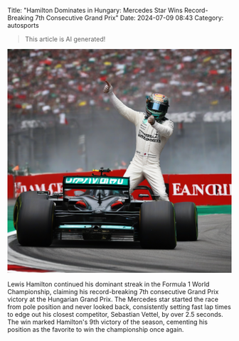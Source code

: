 Title: "Hamilton Dominates in Hungary: Mercedes Star Wins Record-Breaking 7th Consecutive Grand Prix"
Date: 2024-07-09 08:43
Category: autosports

> This article is AI generated!

![Alt Text](images/2024-07-09-hamilton-dominates-in-hungary-mercedes-star-wins-record-breaking-7th-consecutive-grand-prix.png)

Lewis Hamilton continued his dominant streak in the Formula 1 World Championship, claiming his record-breaking 7th consecutive Grand Prix victory at the Hungarian Grand Prix. The Mercedes star started the race from pole position and never looked back, consistently setting fast lap times to edge out his closest competitor, Sebastian Vettel, by over 2.5 seconds. The win marked Hamilton's 9th victory of the season, cementing his position as the favorite to win the championship once again.
